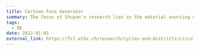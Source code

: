 ```yaml
---
title: Cartoon Face Generator
summary: The focus of Shuyan's research lies in the material sourcing description for digitally-​enabled circular economy, which aims to develop a systems approach for informing the design of sustainable housing with circular material flows in urban areas. 
tags:
  - RE
date: 2022-01-01
external_link: https://fcl.ethz.ch/research/cycles-and-districts/circular-future-cities.html
---
```

